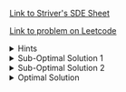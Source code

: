 [Link to Striver's SDE Sheet](https://takeuforward.org/interviews/strivers-sde-sheet-top-coding-interview-problems/)

[Link to problem on Leetcode](https://leetcode.com/problems/two-sum/)


<details><summary>Hints</summary>

* Can 2 indices be represented as 2 pointers over the array? <br>

</details>


<details><summary>Sub-Optimal Solution 1</summary>

Sub-Optimal Solution 1: TC = `O(N ^ 2)`, SC = `O(1)`

* The idea is simple, we just iterate over every pair of elements of the array and check if their sum is equal to the given target value. <br>
* This will require 2 loops, one for each element. <br>
	

Runtime: `404 ms`, faster than `31.02%`<br>
Memory Usage: `10.2 MB`, less than `67.97%`<br>

<details><summary>Clean Code</summary>

![](https://github.com/archishmanghos/code-images/blob/master/Leetcode/1-A.png)

</details>

</details>



<details><summary>Sub-Optimal Solution 2</summary>

Sub-Optimal Solution 1: TC = `O(NlogN + N)`, SC = `O(N)`

* This uses 2 pointers. <br>
* We first sort the array. <br>
* We place 2 pointers at each end. We check for the sum of the elements pointed by the pointers. <br>
* If the sum is greater than target, we decrement the pointer closer to the end since we need to decrease the sum. <br>
* If the sum is lesser than target, we increment the pointer closer to the beginning since we need to increase the sum. <br>
* We continue this till both pointers cross each other. <br>
	

Runtime: `13 ms`, faster than `77.04%`<br>
Memory Usage: `11 MB`, less than `24.00%`<br>

<details><summary>Clean Code</summary>

![](https://github.com/archishmanghos/code-images/blob/master/Leetcode/1-B.png)

</details>

</details>



<details><summary>Optimal Solution</summary>

Optimal Solution: TC ≈ `O(N)`, SC = `O(N)`

* This solution is simpler than the above solution albeit assuming some information. We assume that there are no collisions whatsover in the hashmap that we will be using. <br>
* We take a hashmap and traverse the array. We check if [target - current element] exists in the hashmap. If it exists, we return the the value of key [target - current element] and the current index. Else, we put it in the hashmap. <br>
* Hashmap insertions take constant time on average when there are minimal collisions. In case of high collisions, the insertion time can even be linear. So this is a bit risky but rewarding. <br>


Runtime: `8 ms`, faster than `94.93%`<br>
Memory Usage: `10.9 MB`, less than `29.56%`<br>


<details><summary>Clean Code</summary>

![](https://github.com/archishmanghos/code-images/blob/master/Leetcode/1-C.png)

</details>

</details>